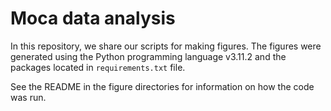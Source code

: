# Moca data analysis


In this repository, we share our scripts for 
making figures.  The figures were generated using
the Python programming language v3.11.2 and the
packages located in `requirements.txt` file.

See the README in the figure directories for information
on how the code was run.


